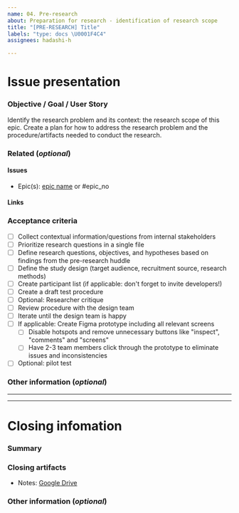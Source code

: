 ```yaml
---
name: 04. Pre-research
about: Preparation for research - identification of research scope
title: "[PRE-RESEARCH] Title"
labels: "type: docs \U0001F4C4"
assignees: hadashi-h

---
```


# Issue presentation
### Objective / Goal / User Story
Identify the research problem and its context: the research scope of this epic. 
Create a plan for how to address the research problem and the procedure/artifacts needed to conduct the research.

### Related (_optional_)
<!--- Although this section is described as optional, because some issues are standalone, 
it is required to fill those fields, if there is any connected issue or resource. 
This would help in future reference of connected issues and finding out decisions. -->
#### Issues
<!-- Various connected issues necessary to understand the issue presented. Example: -->
<!-- 
- Epic(s): [epic name](link) or #epic_no
- Wireframes: [issue name](link) or #issue_no
- Hi-Fis: [issue name](link) or #issue_no
- Research: [issue name](link) or #issue_no
- Other: [issue name](link) or #issue_no
-->
- Epic(s): [epic name](link) or #epic_no

#### Links
<!--- Various resources necessary to understand the issue presented. Example: -->
<!-- 
- Prototypes: [Figma](link)
- Recordings: [Google Drive](link)
- Notes: [Google Drive](link)
- Pictures: [Google Drive](link)
- Other: [Google Drive](link)
-->

### Acceptance criteria
- [ ] Collect contextual information/questions from internal stakeholders
- [ ] Prioritize research questions in a single file
- [ ] Define research questions, objectives, and hypotheses based on findings from the pre-research huddle
- [ ] Define the study design (target audience, recruitment source, research methods)
- [ ] Create participant list (if applicable: don't forget to invite developers!)
- [ ] Create a draft test procedure
- [ ] Optional: Researcher critique
- [ ] Review procedure with the design team
- [ ] Iterate until the design team is happy 
- [ ] If applicable: Create Figma prototype including all relevant screens 
    - [ ] Disable hotspots and remove unnecessary buttons like "inspect", "comments" and "screens"
    - [ ] Have 2-3 team members click through the prototype to eliminate issues and inconsistencies
- [ ] Optional: pilot test

### Other information (_optional_)
<!--- Anything else we should know about the issue? -->

---
---
 
# Closing infomation
### Summary
<!--- Summarized research, major outtakes -->

### Closing artifacts
<!--- Various resources necessary to understand the solution provided. Example: -->
<!-- 
- Prototypes: [Figma](link)
- Recordings: [Google Drive](link)
- Notes: [Google Drive](link)
- Pictures: [Google Drive](link)
- Other: [Google Drive](link)
-->
- Notes: [Google Drive](link)

### Other information (_optional_)
<!--- Anything else we should know about the solution? -->
